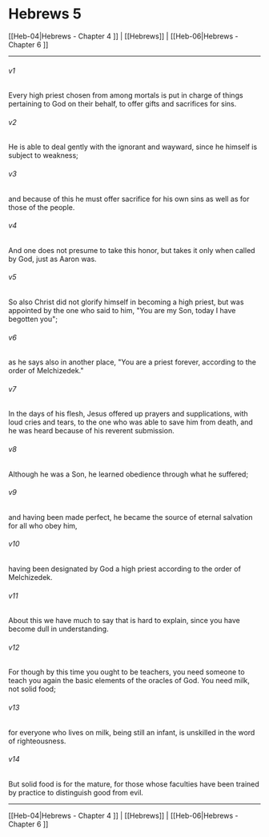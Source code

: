 # Hebrews 5

[[Heb-04|Hebrews - Chapter 4 ]] | [[Hebrews]] | [[Heb-06|Hebrews - Chapter 6 ]]
***

###### v1
Every high priest chosen from among mortals is put in charge of things pertaining to God on their behalf, to offer gifts and sacrifices for sins.
###### v2
He is able to deal gently with the ignorant and wayward, since he himself is subject to weakness;
###### v3
and because of this he must offer sacrifice for his own sins as well as for those of the people.
###### v4
And one does not presume to take this honor, but takes it only when called by God, just as Aaron was.
###### v5
So also Christ did not glorify himself in becoming a high priest, but was appointed by the one who said to him, "You are my Son, today I have begotten you";
###### v6
as he says also in another place, "You are a priest forever, according to the order of Melchizedek."
###### v7
In the days of his flesh, Jesus offered up prayers and supplications, with loud cries and tears, to the one who was able to save him from death, and he was heard because of his reverent submission.
###### v8
Although he was a Son, he learned obedience through what he suffered;
###### v9
and having been made perfect, he became the source of eternal salvation for all who obey him,
###### v10
having been designated by God a high priest according to the order of Melchizedek.
###### v11
About this we have much to say that is hard to explain, since you have become dull in understanding.
###### v12
For though by this time you ought to be teachers, you need someone to teach you again the basic elements of the oracles of God. You need milk, not solid food;
###### v13
for everyone who lives on milk, being still an infant, is unskilled in the word of righteousness.
###### v14
But solid food is for the mature, for those whose faculties have been trained by practice to distinguish good from evil.

***

[[Heb-04|Hebrews - Chapter 4 ]] | [[Hebrews]] | [[Heb-06|Hebrews - Chapter 6 ]]

